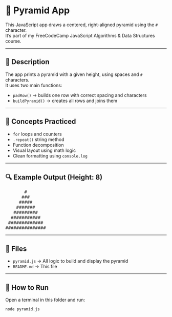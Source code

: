 # 🧱 Pyramid App

This JavaScript app draws a centered, right-aligned pyramid using the `#` character.  
It’s part of my FreeCodeCamp JavaScript Algorithms & Data Structures course.

---

## 📘 Description

The app prints a pyramid with a given height, using spaces and `#` characters.  
It uses two main functions:

- `padRow()` → builds one row with correct spacing and characters  
- `buildPyramid()` → creates all rows and joins them

---

## 🧠 Concepts Practiced

- `for` loops and counters  
- `.repeat()` string method  
- Function decomposition  
- Visual layout using math logic  
- Clean formatting using `console.log`

---
## 🔍 Example Output (Height: 8)

<pre>
       #       
      ###      
     #####     
    #######    
   #########   
  ###########  
 ############# 
###############
</pre>

---

## 📂 Files

- `pyramid.js` → All logic to build and display the pyramid  
- `README.md` → This file

---

## 🚀 How to Run

Open a terminal in this folder and run:

```bash
node pyramid.js
```